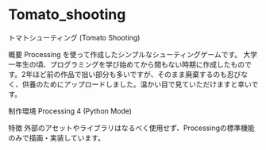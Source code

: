 # Tomato_shooting
トマトシューティング (Tomato Shooting)

概要
Processing を使って作成したシンプルなシューティングゲームです。
大学一年生の頃、プログラミングを学び始めてから間もない時期に作成したものです。2年ほど前の作品で拙い部分も多いですが、そのまま廃棄するのも忍びなく、供養のためにアップロードしました。温かい目で見ていただけますと幸いです。

制作環境
Processing 4 (Python Mode)

特徴
外部のアセットやライブラリはなるべく使用せず、Processingの標準機能のみで描画・実装しています。

